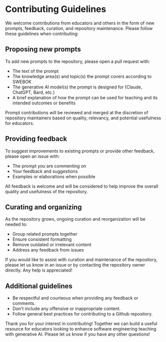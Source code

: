 # Contributing Guidelines

We welcome contributions from educators and others in the form of new prompts, feedback, curation, and repository maintenance. Please follow these guidelines when contributing:

## Proposing new prompts

To add new prompts to the repository, please open a pull request with:

- The text of the prompt 
- The knowledge area(s) and topic(s) the prompt covers according to SWEBOK 
- The generative AI model(s) the prompt is designed for (Claude, ChatGPT, Bard, etc.)
- A brief explanation of how the prompt can be used for teaching and its intended outcomes or benefits

Prompt contributions will be reviewed and merged at the discretion of repository maintainers based on quality, relevancy, and potential usefulness for educators. 

## Providing feedback

To suggest improvements to existing prompts or provide other feedback, please open an issue with:

- The prompt you are commenting on 
- Your feedback and suggestions 
- Examples or elaborations when possible

All feedback is welcome and will be considered to help improve the overall quality and usefulness of the repository.

## Curating and organizing

As the repository grows, ongoing curation and reorganization will be needed to:

- Group related prompts together 
- Ensure consistent formatting 
- Remove outdated or irrelevant content 
- Address any feedback from issues 

If you would like to assist with curation and maintenance of the repository, please let us know in an issue or by contacting the repository owner directly. Any help is appreciated!

## Additional guidelines

- Be respectful and courteous when providing any feedback or comments.  
- Don't include any offensive or inappropriate content.  
- Follow general best practices for contributing to a Github repository.

Thank you for your interest in contributing! Together we can build a useful resource for educators looking to enhance software engineering teaching with generative AI. Please let us know if you have any other questions!
